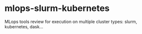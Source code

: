 # mlops-slurm-kubernetes
MLops tools review for execution on multiple cluster types: slurm, kubernetes, dask...
